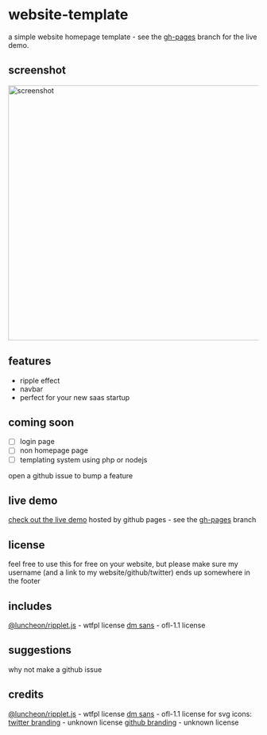 # website-template
a simple website homepage template - see the [gh-pages](https://github.com/fakerybakery/website-template/tree/gh-pages) branch for the live demo.
## screenshot

<img width="512" alt="screenshot" src="https://user-images.githubusercontent.com/76186054/236087300-f2931ec9-79e2-441f-afbf-f703fd5b539a.png">

## features
 - ripple effect
 - navbar
 - perfect for your new saas startup
## coming soon
 - [ ] login page
 - [ ] non homepage page
 - [ ] templating system using php or nodejs

open a github issue to bump a feature
## live demo
[check out the live demo](https://fakerybakery.github.io/website-template/) hosted by github pages - see the [gh-pages](https://github.com/fakerybakery/website-template/tree/gh-pages) branch
## license
feel free to use this for free on your website, but please make sure my username (and a link to my website/github/twitter) ends up somewhere in the footer
## includes
[@luncheon/ripplet.js](https://github.com/luncheon/ripplet.js/) - wtfpl license
[dm sans](https://github.com/googlefonts/dm-fonts/tree/main/Sans) - ofl-1.1 license
## suggestions
why not make a github issue
## credits
[@luncheon/ripplet.js](https://github.com/luncheon/ripplet.js/) - wtfpl license
[dm sans](https://github.com/googlefonts/dm-fonts/tree/main/Sans) - ofl-1.1 license
for svg icons:
[twitter branding](https://about.twitter.com/en/who-we-are/brand-toolkit) - unknown license
[github branding](https://github.com/logos) - unknown license
